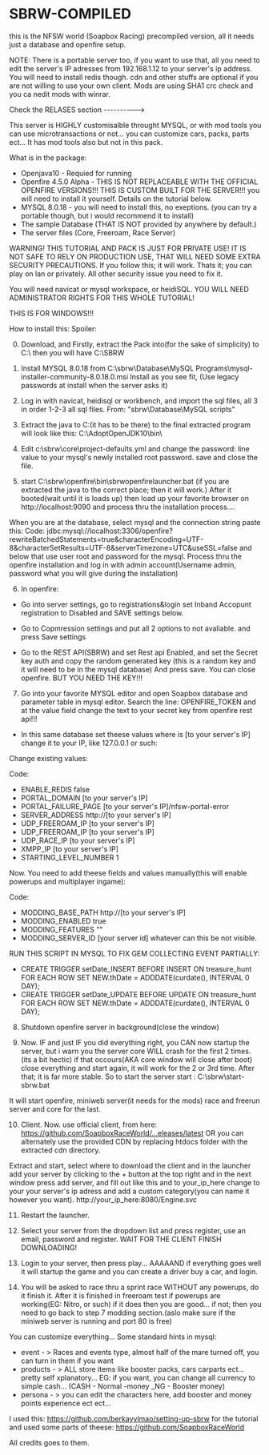 # SBRW-COMPILED
this is the NFSW world (Soapbox Racing) precompiled version, all it needs just a database and openfire setup.

NOTE: There is a portable server too, if you want to use that, all you need to edit the server's IP adresses from 192.168.1.12 to your server's ip address.
You will need to install redis though. cdn and other stuffs are optional if you are not willing to use your own client. Mods are using SHA1 crc check and you ca nedit mods with winrar.

Check the RELASES section ---------->

This server is HIGHLY customisalble throught MYSQL, or with mod tools you can use microtransactions or not... you can customize cars, packs, parts ect... It has mod tools also but not in this pack.

What is in the package:

- Openjava10 - Requied for running
- Openfire 4.5.0 Alpha - THIS IS NOT REPLACEABLE WITH THE OFFICIAL OPENFIRE VERSIONS!!! THIS IS CUSTOM BUILT FOR THE SERVER!!! you will need to install it yourself. Details on the tutorial below.
- MYSQL 8.0.18 - you will need to install this, no exeptions. (you can try a portable though, but i would recommend it to install)
- The sample Database (THAT IS NOT provided by anywhere by default.)
- The server files (Core, Freeroam, Race Server)

WARNING! THIS TUTORIAL AND PACK IS JUST FOR PRIVATE USE! IT IS NOT SAFE TO RELY ON PRODUCTION USE, THAT WILL NEED SOME EXTRA SECURITY PRECAUTIONS. If you follow this; it will work. Thats it; you can play on lan or privately. All other security issue you need to fix it.

You will need navicat or mysql workspace, or heidiSQL.
YOU WILL NEED ADMINISTRATOR RIGHTS FOR THIS WHOLE TUTORIAL!

THIS IS FOR WINDOWS!!!

How to install this:
Spoiler: 

0. Download, and Firstly, extract the Pack into(for the sake of simplicity) to C:\ then you will have C:\SBRW

1. Install MYSQL 8.0.18 from C:\sbrw\Database\MySQL Programs\mysql-installer-community-8.0.18.0.msi
Install as you see fit, (Use legacy passwords at install when the server asks it)

2. Log in with navicat, heidisql or workbench, and import the sql files, all 3 in order 1-2-3 all sql files.
From: "sbrw\Database\MySQL scripts"

3. Extract the java to C:\(it has to be there) to the final extracted program will look like this: C:\AdoptOpenJDK10\bin\

4. Edit c:\sbrw\core\project-defaults.yml and change the password: line value to your mysql's newly installed root password. save and close the file.

5. start C:\sbrw\openfire\bin\sbrwopenfirelauncher.bat (if you are extracted the java to the correct place; then it will work.) After it booted(wait until it is loads up) then load up your favorite browser on http://localhost:9090 and process thru the installation process....

When you are at the database, select mysql and the connection string paste this:
Code:
jdbc:mysql://localhost:3306/openfire?rewriteBatchedStatements=true&characterEncoding=UTF-8&characterSetResults=UTF-8&serverTimezone=UTC&useSSL=false
and below that use user root and password for the mysql. Process thru the openfire installation and log in with admin account(Username admin, password what you will give during the installation)

6. In openfire:

- Go into server settings, go to registrations&login set Inband Accopunt registration to Disabled and SAVE settings below.

- Go to Copmression settings and put all 2 options to not avaliable. and press Save settings

- Go to the REST API(SBRW) and set Rest api Enabled, and set the Secret key auth and copy the random generated key (this is a random key and it will need to be in the mysql database) And press save.
You can close openfire. BUT YOU NEED THE KEY!!!

7. Go into your favorite MYSQL editor and open Soapbox database and parameter table in mysql editor.
Search the line: OPENFIRE_TOKEN and at the value field change the text to your secret key from openfire rest api!!!

- In this same database set theese values where is [to your server's IP] change it to your IP, like 127.0.0.1 or such:

Change existing values:

Code:
- ENABLE_REDIS false
- PORTAL_DOMAIN [to your server's IP]
- PORTAL_FAILURE_PAGE [to your server's IP]/nfsw-portal-error
- SERVER_ADDRESS http://[to your server's IP]
- UDP_FREEROAM_IP [to your server's IP]
- UDP_FREEROAM_IP [to your server's IP]
- UDP_RACE_IP [to your server's IP]
- XMPP_IP [to your server's IP]
- STARTING_LEVEL_NUMBER 1

Now. You need to add theese fields and values manually(this will enable powerups and multiplayer ingame):

Code:
- MODDING_BASE_PATH    http://[to your server's IP]
- MODDING_ENABLED    true
- MODDING_FEATURES    ""
- MODDING_SERVER_ID [your server id] whatever can this be not visible.

RUN THIS SCRIPT IN MYSQL TO FIX GEM COLLECTING EVENT PARTIALLY:
- CREATE TRIGGER setDate_INSERT BEFORE INSERT ON treasure_hunt FOR EACH ROW SET NEW.thDate = ADDDATE(curdate(), INTERVAL 0 DAY);
- CREATE TRIGGER setDate_UPDATE BEFORE UPDATE ON treasure_hunt FOR EACH ROW SET NEW.thDate = ADDDATE(curdate(), INTERVAL 0 DAY);

8. Shutdown openfire server in background(close the window)

9. Now. IF and just IF you did everything right, you CAN now startup the server, but i warn you the server core WILL crash for the first 2 times. (its a bit hectic) if that occours(AKA core window will close after boot)
close everything and start again, it will work for the 2 or 3rd time. After that; it is far more stable.
So to start the server start : C:\sbrw\start-sbrw.bat

It will start openfire, miniweb server(it needs for the mods) race and freerun server and core for the last.

10. Client. Now. use official client, from here: https://github.com/SoapboxRaceWorld/...eleases/latest OR you can alternately use the provided CDN by replacing htdocs folder with the extracted cdn directory.


Extract and start, select where to download the client and in the launcher add your server by clicking to the + button at the top right and in the next window press add server, and fill out like this and to your_ip_here change to your your server's ip adress and add a custom category(you can name it however you want).
http://your_ip_here:8080/Engine.svc

11. Restart the launcher.

12. Select your server from the dropdown list and press register, use an email, password and register. WAIT FOR THE CLIENT FINISH DOWNLOADING!

13. Login to your server, then press play... AAAAAND if everything goes well it will startup the game and
you can create a driver buy a car, and login.

14. You will be asked to race thru a sprint race WITHOUT any powerups, do it finish it. After it is finished in freeroam test if powerups are working(EG: Nitro, or such) if it does then you are good... if not; then you need to go back to step 7 modding section.(aslo make sure if the miniweb server is running and port 80 is free)


You can customize everything... Some standard hints in mysql:

- event - > Races and events type, almost half of the mare turned off, you can turn in them if you want
- products - > ALL store items like booster packs, cars carparts ect... pretty self xplanatory... EG: if you want, you can change all currency to simple cash... (CASH - Normal -money _NG - Booster money)
- persona - > you can edit the characters here, add booster and money points experience ect ect...

I used this: https://github.com/berkayylmao/setting-up-sbrw for the tutorial
and used some parts of theese: https://github.com/SoapboxRaceWorld

All credits goes to them.
